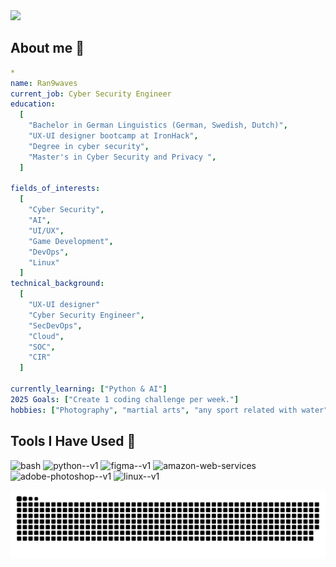 
<img src="https://capsule-render.vercel.app/api?text=Welcome!&animation=fadeIn&type=waving&color=gradient&height=200&width=auto"/>


## About me 👋

```yaml
*
name: Ran9waves
current_job: Cyber Security Engineer
education:
  [
    "Bachelor in German Linguistics (German, Swedish, Dutch)",
    "UX-UI designer bootcamp at IronHack",
    "Degree in cyber security",
    "Master's in Cyber Security and Privacy ",
  ]

fields_of_interests:
  [
    "Cyber Security",
    "AI",
    "UI/UX",
    "Game Development",
    "DevOps",
    "Linux"
  ]
technical_background:
  [
    "UX-UI designer"
    "Cyber Security Engineer",
    "SecDevOps",
    "Cloud",
    "SOC",
    "CIR"
  ]
  
currently_learning: ["Python & AI"]
2025 Goals: ["Create 1 coding challenge per week."]
hobbies: ["Photography", "martial arts", "any sport related with water", "cooking", "cinema"] *
```

## Tools I Have Used 👋
<p align="left">
<img src="https://cdn.jsdelivr.net/gh/devicons/devicon/icons/vscode/vscode-original.svg" alt="bash" width="45" height="45"/>
<img width="48" height="48" src="https://img.icons8.com/color/48/python--v1.png" alt="python--v1"/>
<img width="48" height="48" src="https://img.icons8.com/color/48/figma--v1.png" alt="figma--v1"/>
<img width="64" height="64" src="https://img.icons8.com/nolan/64/amazon-web-services.png" alt="amazon-web-services"/>
<img width="48" height="48" src="https://img.icons8.com/color/48/adobe-photoshop--v1.png" alt="adobe-photoshop--v1"/>
<img width="48" height="48" src="https://img.icons8.com/color/48/linux--v1.png" alt="linux--v1"/>
</p>

![Snake animation](https://github.com/ran9waves/ran9waves/blob/output/github-contribution-grid-snake.svg)

